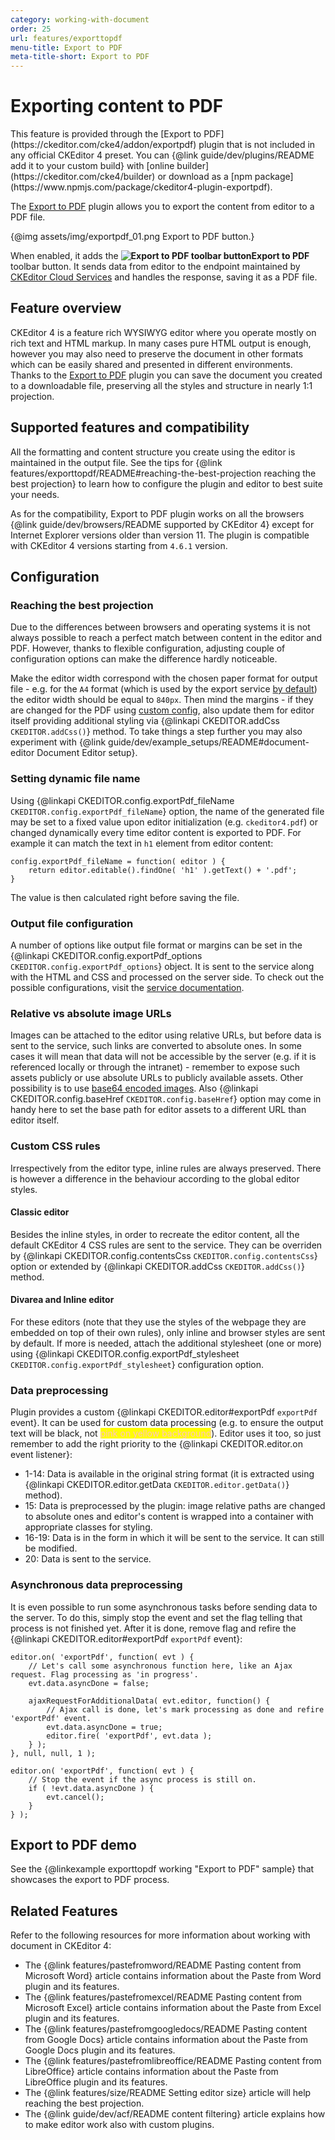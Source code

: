 ```yaml
---
category: working-with-document
order: 25
url: features/exporttopdf
menu-title: Export to PDF
meta-title-short: Export to PDF
---
```

<!--
Copyright (c) 2003-2020, CKSource - Frederico Knabben. All rights reserved.
For licensing, see LICENSE.md.
-->

# Exporting content to PDF

<info-box info="">
	This feature is provided through the [Export to PDF](https://ckeditor.com/cke4/addon/exportpdf) plugin that is not included in any official CKEditor 4 preset. You can {@link guide/dev/plugins/README add it to your custom build} with [online builder](https://ckeditor.com/cke4/builder) or download as a [npm package](https://www.npmjs.com/package/ckeditor4-plugin-exportpdf).
</info-box>

The [Export to PDF](https://ckeditor.com/cke4/addon/exportpdf) plugin allows you to export the content from editor to a PDF file.

{@img assets/img/exportpdf_01.png Export to PDF button.}

When enabled, it adds the **<img class="inline" src="%BASE_PATH%/assets/img/exportpdf-button.png" alt="Export to PDF toolbar button">Export to PDF** toolbar button. It sends data from editor to the endpoint maintained by [CKEditor Cloud Services](https://ckeditor.com/ckeditor-cloud-services/) and handles the response, saving it as a PDF file.

## Feature overview

CKEditor 4 is a feature rich WYSIWYG editor where you operate mostly on rich text and HTML markup. In many cases pure HTML output is enough, however you may also need to preserve the document in other formats which can be easily shared and presented in different environments. Thanks to the [Export to PDF](https://ckeditor.com/cke4/addon/exportpdf) plugin you can save the document you created to a downloadable file, preserving all the styles and structure in nearly 1:1 projection.

## Supported features and compatibility

All the formatting and content structure you create using the editor is maintained in the output file. See the tips for {@link features/exporttopdf/README#reaching-the-best-projection reaching the best projection} to learn how to configure the plugin and editor to best suite your needs.

As for the compatibility, Export to PDF plugin works on all the browsers {@link guide/dev/browsers/README supported by CKEditor 4} except for Internet Explorer versions older than version 11. The plugin is compatible with CKEditor 4 versions starting from `4.6.1` version.

## Configuration

### Reaching the best projection

Due to the differences between browsers and operating systems it is not always possible to reach a perfect match between content in the editor and PDF. However, thanks to flexible configuration, adjusting couple of configuration options can make the difference hardly noticeable.

Make the editor width correspond with the chosen paper format for output file - e.g. for the `A4` format (which is used by the export service [by default](https://pdf-converter.cke-cs.com/docs#section/PDF-options/Page-format)) the editor width should be equal to `840px`. Then mind the margins - if they are changed for the PDF using [custom config](https://pdf-converter.cke-cs.com/docs#section/PDF-options/Margins), also update them for editor itself providing additional styling via {@linkapi CKEDITOR.addCss `CKEDITOR.addCss()`} method. To take things a step further you may also experiment with {@link guide/dev/example_setups/README#document-editor Document Editor setup}.

### Setting dynamic file name

Using {@linkapi CKEDITOR.config.exportPdf_fileName `CKEDITOR.config.exportPdf_fileName`} option, the name of the generated file may be set to a fixed value upon editor initialization (e.g. `ckeditor4.pdf`) or changed dynamically every time editor content is exported to PDF. For example it can match the text in `h1` element from editor content:

	config.exportPdf_fileName = function( editor ) {
		return editor.editable().findOne( 'h1' ).getText() + '.pdf';
	}

The value is then calculated right before saving the file.

### Output file configuration

A number of options like output file format or margins can be set in the {@linkapi CKEDITOR.config.exportPdf_options `CKEDITOR.config.exportPdf_options`} object. It is sent to the service along with the HTML and CSS and processed on the server side. To check out the possible configurations, visit the [service documentation](https://pdf-converter.cke-cs.com/docs).

### Relative vs absolute image URLs

Images can be attached to the editor using relative URLs, but before data is sent to the service, such links are converted to absolute ones. In some cases it will mean that data will not be accessible by the server (e.g. if it is referenced locally or through the intranet) - remember to expose such assets publicly or use absolute URLs to publicly available assets. Other possibility is to use [base64 encoded images](https://pdf-converter.cke-cs.com/docs#section/Images/Insert-base64-encoded-image). Also {@linkapi CKEDITOR.config.baseHref `CKEDITOR.config.baseHref`} option may come in handy here to set the base path for editor assets to a different URL than editor itself.

### Custom CSS rules

Irrespectively from the editor type, inline rules are always preserved. There is however a difference in the behaviour according to the global editor styles.

#### Classic editor

Besides the inline styles, in order to recreate the editor content, all the default CKEditor 4 CSS rules are sent to the service. They can be overriden by {@linkapi CKEDITOR.config.contentsCss `CKEDITOR.config.contentsCss`} option or extended by {@linkapi CKEDITOR.addCss `CKEDITOR.addCss()`} method.

#### Divarea and Inline editor

For these editors (note that they use the styles of the webpage they are embedded on top of their own rules), only inline and browser styles are sent by default. If more is needed, attach the additional stylesheet (one or more) using {@linkapi CKEDITOR.config.exportPdf_stylesheet `CKEDITOR.config.exportPdf_stylesheet`} configuration option.

### Data preprocessing

Plugin provides a custom {@linkapi CKEDITOR.editor#exportPdf `exportPdf` event}. It can be used for custom data processing (e.g. to ensure the output text will be black, not <span style="color:pink;background-color:yellow">pink on yellow background</span>). Editor uses it too, so just remember to add the right priority to the {@linkapi CKEDITOR.editor.on event listener}:

* 1-14: Data is available in the original string format (it is extracted using {@linkapi CKEDITOR.editor.getData `CKEDITOR.editor.getData()`} method).
* 15: Data is preprocessed by the plugin: image relative paths are changed to absolute ones and editor's content is wrapped into a container with appropriate classes for styling.
* 16-19: Data is in the form in which it will be sent to the service. It can still be modified.
* 20: Data is sent to the service.

### Asynchronous data preprocessing

It is even possible to run some asynchronous tasks before sending data to the server. To do this, simply stop the event and set the flag telling that process is not finished yet. After it is done, remove flag and refire the {@linkapi CKEDITOR.editor#exportPdf `exportPdf` event}:

	editor.on( 'exportPdf', function( evt ) {
		// Let's call some asynchronous function here, like an Ajax request. Flag processing as 'in progress'.
		evt.data.asyncDone = false;

		ajaxRequestForAdditionalData( evt.editor, function() {
			// Ajax call is done, let's mark processing as done and refire 'exportPdf' event.
			evt.data.asyncDone = true;
			editor.fire( 'exportPdf', evt.data );
		} );
	}, null, null, 1 );

	editor.on( 'exportPdf', function( evt ) {
		// Stop the event if the async process is still on.
		if ( !evt.data.asyncDone ) {
			evt.cancel();
		}
	} );

## Export to PDF demo

See the {@linkexample exporttopdf working "Export to PDF" sample} that showcases the export to PDF process.

## Related Features

Refer to the following resources for more information about working with document in CKEditor 4:

* The {@link features/pastefromword/README Pasting content from Microsoft Word} article contains information about the Paste from Word plugin and its features.
* The {@link features/pastefromexcel/README Pasting content from Microsoft Excel} article contains information about the Paste from Excel plugin and its features.
* The {@link features/pastefromgoogledocs/README Pasting content from Google Docs} article contains information about the Paste from Google Docs plugin and its features.
* The {@link features/pastefromlibreoffice/README Pasting content from LibreOffice} article contains information about the Paste from LibreOffice plugin and its features.
* The {@link features/size/README Setting editor size} article will help reaching the best projection.
* The {@link guide/dev/acf/README content filtering} article explains how to make editor work also with custom plugins.
